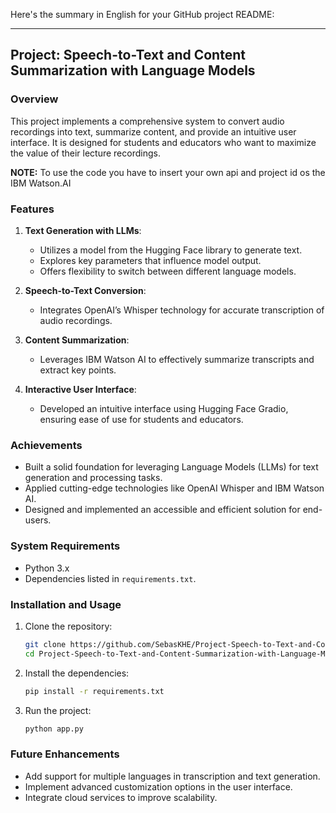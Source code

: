 Here's the summary in English for your GitHub project README:  

---

## Project: Speech-to-Text and Content Summarization with Language Models  

### Overview  
This project implements a comprehensive system to convert audio recordings into text, summarize content, and provide an intuitive user interface. It is designed for students and educators who want to maximize the value of their lecture recordings. 

**NOTE:** To use the code you have to insert your own api and project id os the IBM Watson.AI

### Features  
1. **Text Generation with LLMs**:  
   - Utilizes a model from the Hugging Face library to generate text.  
   - Explores key parameters that influence model output.  
   - Offers flexibility to switch between different language models.  

2. **Speech-to-Text Conversion**:  
   - Integrates OpenAI’s Whisper technology for accurate transcription of audio recordings.  

3. **Content Summarization**:  
   - Leverages IBM Watson AI to effectively summarize transcripts and extract key points.  

4. **Interactive User Interface**:  
   - Developed an intuitive interface using Hugging Face Gradio, ensuring ease of use for students and educators.  

### Achievements  
- Built a solid foundation for leveraging Language Models (LLMs) for text generation and processing tasks.  
- Applied cutting-edge technologies like OpenAI Whisper and IBM Watson AI.  
- Designed and implemented an accessible and efficient solution for end-users.  

### System Requirements  
- Python 3.x  
- Dependencies listed in `requirements.txt`.  

### Installation and Usage  
1. Clone the repository:  
   ```bash  
   git clone https://github.com/SebasKHE/Project-Speech-to-Text-and-Conten-Summarization-with-Language-Models.git  
   cd Project-Speech-to-Text-and-Content-Summarization-with-Language-Models  
   ```  
2. Install the dependencies:  
   ```bash  
   pip install -r requirements.txt  
   ```  
3. Run the project:  
   ```bash  
   python app.py  
   ```  

### Future Enhancements  
- Add support for multiple languages in transcription and text generation.  
- Implement advanced customization options in the user interface.  
- Integrate cloud services to improve scalability.  
